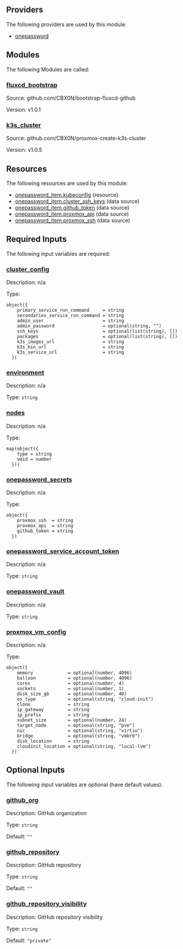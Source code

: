 <!-- BEGIN_TF_DOCS -->


## Providers

The following providers are used by this module:

- <a name="provider_onepassword"></a> [onepassword](#provider\_onepassword)

## Modules

The following Modules are called:

### <a name="module_fluxcd_bootstrap"></a> [fluxcd\_bootstrap](#module\_fluxcd\_bootstrap)

Source: github.com/CBX0N/bootstrap-fluxcd-github

Version: v1.0.1

### <a name="module_k3s_cluster"></a> [k3s\_cluster](#module\_k3s\_cluster)

Source: github.com/CBX0N/proxmox-create-k3s-cluster

Version: v1.0.5

## Resources

The following resources are used by this module:

- [onepassword_item.kubeconfig](https://registry.terraform.io/providers/1Password/onepassword/latest/docs/resources/item) (resource)
- [onepassword_item.cluster_ssh_keys](https://registry.terraform.io/providers/1Password/onepassword/latest/docs/data-sources/item) (data source)
- [onepassword_item.github_token](https://registry.terraform.io/providers/1Password/onepassword/latest/docs/data-sources/item) (data source)
- [onepassword_item.proxmox_api](https://registry.terraform.io/providers/1Password/onepassword/latest/docs/data-sources/item) (data source)
- [onepassword_item.proxmox_ssh](https://registry.terraform.io/providers/1Password/onepassword/latest/docs/data-sources/item) (data source)

## Required Inputs

The following input variables are required:

### <a name="input_cluster_config"></a> [cluster\_config](#input\_cluster\_config)

Description: n/a

Type:

```hcl
object({
    primary_service_run_command     = string
    secondaries_service_run_command = string
    admin_user                      = string
    admin_password                  = optional(string, "")
    ssh_keys                        = optional(list(string), [])
    packages                        = optional(list(string), [])
    k3s_images_url                  = string
    k3s_bin_url                     = string
    k3s_service_url                 = string
  })
```

### <a name="input_environment"></a> [environment](#input\_environment)

Description: n/a

Type: `string`

### <a name="input_nodes"></a> [nodes](#input\_nodes)

Description: n/a

Type:

```hcl
map(object({
    type = string
    vmid = number
  }))
```

### <a name="input_onepassword_secrets"></a> [onepassword\_secrets](#input\_onepassword\_secrets)

Description: n/a

Type:

```hcl
object({
    proxmox_ssh  = string
    proxmox_api  = string
    github_token = string
  })
```

### <a name="input_onepassword_service_account_token"></a> [onepassword\_service\_account\_token](#input\_onepassword\_service\_account\_token)

Description: n/a

Type: `string`

### <a name="input_onepassword_vault"></a> [onepassword\_vault](#input\_onepassword\_vault)

Description: n/a

Type: `string`

### <a name="input_proxmox_vm_config"></a> [proxmox\_vm\_config](#input\_proxmox\_vm\_config)

Description: n/a

Type:

```hcl
object({
    memory             = optional(number, 4096)
    balloon            = optional(number, 4096)
    cores              = optional(number, 4)
    sockets            = optional(number, 1)
    disk_size_gb       = optional(number, 40)
    os_type            = optional(string, "cloud-init")
    clone              = string
    ip_gateway         = string
    ip_prefix          = string
    subnet_size        = optional(number, 24)
    target_node        = optional(string, "pve")
    nic                = optional(string, "virtio")
    bridge             = optional(string, "vmbr0")
    disk_location      = string
    cloudinit_location = optional(string, "local-lvm")
  })
```

## Optional Inputs

The following input variables are optional (have default values):

### <a name="input_github_org"></a> [github\_org](#input\_github\_org)

Description: GitHub organization

Type: `string`

Default: `""`

### <a name="input_github_repository"></a> [github\_repository](#input\_github\_repository)

Description: GitHub repository

Type: `string`

Default: `""`

### <a name="input_github_repository_visibility"></a> [github\_repository\_visibility](#input\_github\_repository\_visibility)

Description: GitHub repository visibility

Type: `string`

Default: `"private"`
<!-- END_TF_DOCS -->